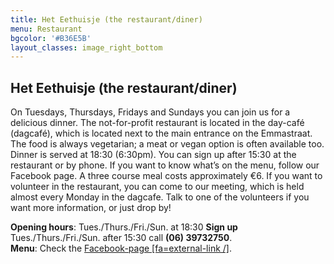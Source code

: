 ```yaml
---
title: Het Eethuisje (the restaurant/diner)
menu: Restaurant
bgcolor: '#B36E5B'
layout_classes: image_right_bottom
---
```


Het Eethuisje (the restaurant/diner)
---------
On Tuesdays, Thursdays, Fridays and Sundays you can join us for a delicious dinner. The not-for-profit restaurant is located in the day-café (dagcafé), which is located next to the main entrance on the Emmastraat. The food is always vegetarian; a meat or vegan option is often available too. Dinner is served at 18:30 (6:30pm). You can sign up after 15:30 at the restaurant or by phone. If you want to know what’s on the menu, follow our Facebook page. A three course meal costs approximately €6.
If you want to volunteer in the restaurant, you can come to our meeting, which is held almost every Monday in the dagcafe. Talk to one of the volunteers if you want more information, or just drop by! 

**Opening hours**: Tues./Thurs./Fri./Sun. at 18:30
**Sign up** Tues./Thurs./Fri./Sun.  after 15:30 call **(06) 39732750**.<br/>
**Menu**: Check the [Facebook-page [fa=external-link /]](https://www.facebook.com/orkzeethuisje/).
 
